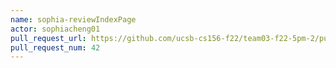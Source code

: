 ```yaml
---
name: sophia-reviewIndexPage
actor: sophiacheng01
pull_request_url: https://github.com/ucsb-cs156-f22/team03-f22-5pm-2/pull/42
pull_request_num: 42
---
```

